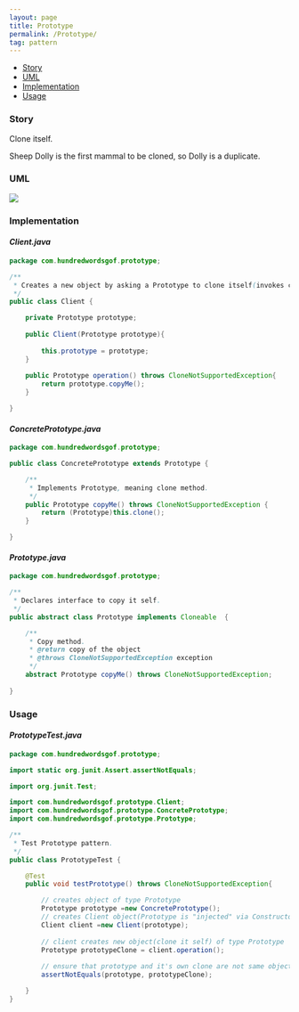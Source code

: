 ```yaml
---
layout: page
title: Prototype
permalink: /Prototype/
tag: pattern
---
```


* [Story](#Story)
* [UML](#UML)
* [Implementation](#Implementation)
* [Usage](#Usage)


###  <a id="Story"></a>Story 

Clone itself.

Sheep Dolly is the first mammal to be cloned, so Dolly is a duplicate.




###  <a id="UML"></a>UML 
[![]({{site.baseurl}}/assets/img/prototype.png)]({{site.baseurl}}/assets/img/prototype.png)

###  <a id="Implementation"></a>Implementation 

#### *Client.java* 
```java 
package com.hundredwordsgof.prototype;

/**
 * Creates a new object by asking a Prototype to clone itself(invokes copyMe() method.
 */
public class Client {

	private Prototype prototype;
	
	public Client(Prototype prototype){
		
		this.prototype = prototype;		
	}
	
	public Prototype operation() throws CloneNotSupportedException{
		return prototype.copyMe();
	}

}
```

#### *ConcretePrototype.java* 
```java 
package com.hundredwordsgof.prototype;

public class ConcretePrototype extends Prototype {

	/**
	 * Implements Prototype, meaning clone method.
	 */
	public Prototype copyMe() throws CloneNotSupportedException {
		return (Prototype)this.clone();
	}

}
```

#### *Prototype.java* 
```java 
package com.hundredwordsgof.prototype;

/**
 * Declares interface to copy it self.
 */
public abstract class Prototype implements Cloneable  {

	/**
	 * Copy method.
	 * @return copy of the object
	 * @throws CloneNotSupportedException exception
	 */
	abstract Prototype copyMe() throws CloneNotSupportedException;
	
}
```

###  <a id="Usage"></a>Usage 

#### *PrototypeTest.java* 
```java 
package com.hundredwordsgof.prototype;

import static org.junit.Assert.assertNotEquals;

import org.junit.Test;

import com.hundredwordsgof.prototype.Client;
import com.hundredwordsgof.prototype.ConcretePrototype;
import com.hundredwordsgof.prototype.Prototype;

/**
 * Test Prototype pattern.
 */
public class PrototypeTest {

	@Test
	public void testPrototype() throws CloneNotSupportedException{

		// creates object of type Prototype
		Prototype prototype =new ConcretePrototype();
		// creates Client object(Prototype is "injected" via Constructor)
		Client client =new Client(prototype);
		
		// client creates new object(clone it self) of type Prototype 
		Prototype prototypeClone = client.operation();
		
		// ensure that prototype and it's own clone are not same objects
		assertNotEquals(prototype, prototypeClone);			

	}
}
```

